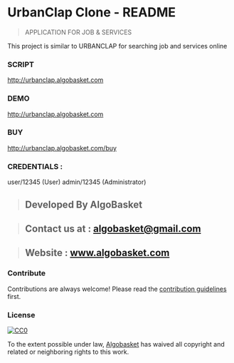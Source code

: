 # UrbanClap Clone - README
> APPLICATION FOR JOB & SERVICES

This project is similar to URBANCLAP for searching job and services online

### SCRIPT 
 http://urbanclap.algobasket.com

### DEMO   
 http://urbanclap.algobasket.com
 
### BUY    
 http://urbanclap.algobasket.com/buy 

### CREDENTIALS : 

 user/12345  (User)
 admin/12345 (Administrator)
 
 > ## Developed By AlgoBasket
 
> ## Contact us at : algobasket@gmail.com
 
> ## Website : www.algobasket.com

### Contribute

Contributions are always welcome!
Please read the [contribution guidelines](contributing.md) first.

### License

[![CC0](https://licensebuttons.net/p/zero/1.0/88x31.png)](https://creativecommons.org/publicdomain/zero/1.0/)

To the extent possible under law, [Algobasket](http://algobasket.com/copyright) has waived all copyright and related or neighboring rights to this work.
 

